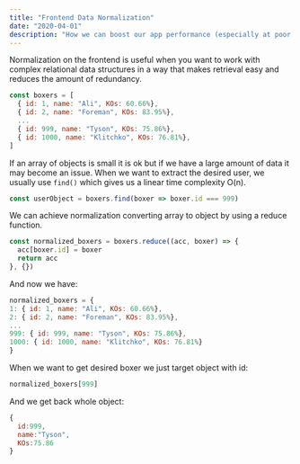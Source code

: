 ```yaml
---
title: "Frontend Data Normalization"
date: "2020-04-01"
description: "How we can boost our app performance (especially at poor hardware) when we from API receive a large array of objects?"
---
```


Normalization on the frontend is useful when you want to work with complex relational data structures in a way that makes retrieval easy and reduces the amount of redundancy.

```javascript
const boxers = [
  { id: 1, name: "Ali", KOs: 60.66%},
  { id: 2, name: "Foreman", KOs: 83.95%},
  ...
  { id: 999, name: "Tyson", KOs: 75.86%},
  { id: 1000, name: "Klitchko", KOs: 76.81%},
]
```

If an array of objects is small it is ok but if we have a large amount of data it may become an issue.
When we want to extract the desired user, we usually use `find()` which gives us a linear time complexity O(n).

```javascript
const userObject = boxers.find(boxer => boxer.id === 999)
```

We can achieve normalization converting array to object by using a reduce function.

```javascript
const normalized_boxers = boxers.reduce((acc, boxer) => {
  acc[boxer.id] = boxer
  return acc
}, {})
```

And now we have:

```javascript
normalized_boxers = {
1: { id: 1, name: "Ali", KOs: 60.66%},
2: { id: 2, name: "Foreman", KOs: 83.95%},
...
999: { id: 999, name: "Tyson", KOs: 75.86%},
1000: { id: 1000, name: "Klitchko", KOs: 76.81%}
}
```

When we want to get desired boxer we just target object with id:

```javascript
normalized_boxers[999]
```

And we get back whole object:

```javascript
{
  id:999,
  name:"Tyson",
  KOs:75.86
}
```
